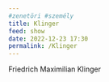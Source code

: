 ```yaml
---
#zenetöri #személy
title: Klinger
feed: show
date: 2022-12-23 17:30
permalink: /Klinger
---
```

Friedrich Maximilian Klinger